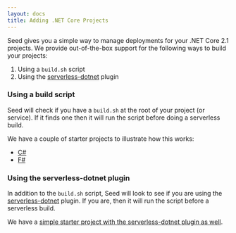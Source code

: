 ```yaml
---
layout: docs
title: Adding .NET Core Projects
---
```


Seed gives you a simple way to manage deployments for your .NET Core 2.1 projects. We provide out-of-the-box support for the following ways to build your projects:

1. Using a `build.sh` script
2. Using the [serverless-dotnet](https://github.com/fruffin/serverless-dotnet) plugin

### Using a build script

Seed will check if you have a `build.sh` at the root of your project (or service). If it finds one then it will run the script before doing a serverless build.

We have a couple of starter projects to illustrate how this works:

- [C#](https://github.com/seed-run/serverless-csharp-starter)
- [F#](https://github.com/seed-run/serverless-fsharp-starter)

### Using the serverless-dotnet plugin

In addition to the `build.sh` script, Seed will look to see if you are using the [serverless-dotnet](https://github.com/fruffin/serverless-dotnet) plugin. If you are, then it will run the script before a serverless build.

We have a [simple starter project with the serverless-dotnet plugin as well](https://github.com/seed-run/serverless-csharp-starter-with-plugin).
